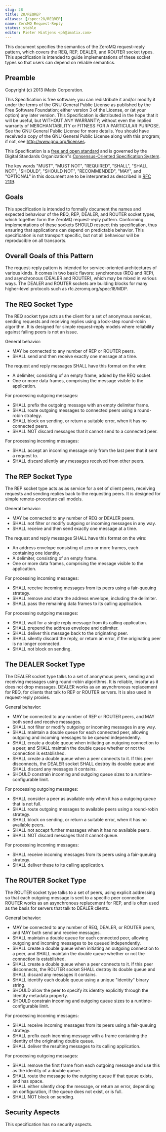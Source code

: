 ```yaml
---
slug: 28
title: 28/REQREP
aliases: [/spec:28/REQREP]
name: ZeroMQ Request-Reply
status: stable
editor: Pieter Hintjens <ph@imatix.com>
---
```


This document specifies the semantics of the ZeroMQ request-reply pattern, which covers the REQ, REP, DEALER, and ROUTER socket types. This specification is intended to guide implementations of these socket types so that users can depend on reliable semantics.

## Preamble

Copyright (c) 2013 iMatix Corporation.

This Specification is free software; you can redistribute it and/or modify it under the terms of the GNU General Public License as published by the Free Software Foundation; either version 3 of the License, or (at your option) any later version. This Specification is distributed in the hope that it will be useful, but WITHOUT ANY WARRANTY; without even the implied warranty of MERCHANTABILITY or FITNESS FOR A PARTICULAR PURPOSE. See the GNU General Public License for more details. You should have received a copy of the GNU General Public License along with this program; if not, see <http://www.gnu.org/licenses>.

This Specification is a [free and open standard](http://www.digistan.org/open-standard:definition) and is governed by the Digital Standards Organization"s [Consensus-Oriented Specification System](http://www.digistan.org/spec:1/COSS).

The key words "MUST", "MUST NOT", "REQUIRED", "SHALL", "SHALL NOT", "SHOULD", "SHOULD NOT", "RECOMMENDED", "MAY", and "OPTIONAL" in this document are to be interpreted as described in [RFC 2119](http://tools.ietf.org/html/rfc2119).

## Goals

This specification is intended to formally document the names and expected behaviour of the REQ, REP, DEALER, and ROUTER socket types, which together form the ZeroMQ request-reply pattern. Conforming implementations of these sockets SHOULD respect this specification, thus ensuring that applications can depend on predictable behavior. This specification is not transport specific, but not all behaviour will be reproducible on all transports.

## Overall Goals of this Pattern

The request-reply pattern is intended for service-oriented architectures of various kinds. It comes in two basic flavors: synchronous (REQ and REP), and asynchronous (DEALER and ROUTER), which may be mixed in various ways. The DEALER and ROUTER sockets are building blocks for many higher-level protocols such as rfc.zeromq.org/spec:18/MDP.

## The REQ Socket Type

The REQ socket type acts as the client for a set of anonymous services, sending requests and receiving replies using a lock-step round-robin algorithm. It is designed for simple request-reply models where reliability against failing peers is not an issue.

General behavior:

* MAY be connected to any number of REP or ROUTER peers.
* SHALL send and then receive exactly one message at a time.

The request and reply messages SHALL have this format on the wire:

* A delimiter, consisting of an empty frame, added by the REQ socket.
* One or more data frames, comprising the message visible to the application.

For processing outgoing messages:

* SHALL prefix the outgoing message with an empty delimiter frame.
* SHALL route outgoing messages to connected peers using a round-robin strategy.
* SHALL block on sending, or return a suitable error, when it has no connected peers.
* SHALL NOT discard messages that it cannot send to a connected peer.

For processing incoming messages:

* SHALL accept an incoming message only from the last peer that it sent a request to.
* SHALL discard silently any messages received from other peers.

## The REP Socket Type

The REP socket type acts as as service for a set of client peers, receiving requests and sending replies back to the requesting peers. It is designed for simple remote-procedure call models.

General behavior:

* MAY be connected to any number of REQ or DEALER peers.
* SHALL not filter or modify outgoing or incoming messages in any way.
* SHALL receive and then send exactly one message at a time.

The request and reply messages SHALL have this format on the wire:

* An address envelope consisting of zero or more frames, each containing one identity.
* A delimiter, consisting of an empty frame.
* One or more data frames, comprising the message visible to the application.

For processing incoming messages:

* SHALL receive incoming messages from its peers using a fair-queuing strategy.
* SHALL remove and store the address envelope, including the delimiter.
* SHALL pass the remaining data frames to its calling application.

For processing outgoing messages:

* SHALL wait for a single reply message from its calling application.
* SHALL prepend the address envelope and delimiter.
* SHALL deliver this message back to the originating peer.
* SHALL silently discard the reply, or return an error, if the originating peer is no longer connected.
* SHALL not block on sending.

## The DEALER Socket Type

The DEALER socket type talks to a set of anonymous peers, sending and receiving messages using round-robin algorithms. It is reliable, insofar as it does not drop messages. DEALER works as an asynchronous replacement for REQ, for clients that talk to REP or ROUTER servers. It is also used in request-reply proxies.

General behavior:

* MAY be connected to any number of REP or ROUTER peers, and MAY both send and receive messages.
* SHALL not filter or modify outgoing or incoming messages in any way.
* SHALL maintain a double queue for each connected peer, allowing outgoing and incoming messages to be queued independently.
* SHALL create a double queue when initiating an outgoing connection to a peer, and SHALL maintain the double queue whether or not the connection is established.
* SHALL create a double queue when a peer connects to it. If this peer disconnects, the DEALER socket SHALL destroy its double queue and SHALL discard any messages it contains.
* SHOULD constrain incoming and outgoing queue sizes to a runtime-configurable limit.

For processing outgoing messages:

* SHALL consider a peer as available only when it has a outgoing queue that is not full.
* SHALL route outgoing messages to available peers using a round-robin strategy.
* SHALL block on sending, or return a suitable error, when it has no available peers.
* SHALL not accept further messages when it has no available peers.
* SHALL NOT discard messages that it cannot queue.

For processing incoming messages:

* SHALL receive incoming messages from its peers using a fair-queuing strategy.
* SHALL deliver these to its calling application.

## The ROUTER Socket Type

The ROUTER socket type talks to a set of peers, using explicit addressing so that each outgoing message is sent to a specific peer connection. ROUTER works as an asynchronous replacement for REP, and is often used as the basis for servers that talk to DEALER clients.

General behavior:

* MAY be connected to any number of REQ, DEALER, or ROUTER peers, and MAY both send and receive messages.
* SHALL maintain a double queue for each connected peer, allowing outgoing and incoming messages to be queued independently.
* SHALL create a double queue when initiating an outgoing connection to a peer, and SHALL maintain the double queue whether or not the connection is established.
* SHALL create a double queue when a peer connects to it. If this peer disconnects, the ROUTER socket SHALL destroy its double queue and SHALL discard any messages it contains.
* SHALL identify each double queue using a unique "identity" binary string.
* SHOULD allow the peer to specify its identity explicitly through the Identity metadata property.
* SHOULD constrain incoming and outgoing queue sizes to a runtime-configurable limit.

For processing incoming messages:

* SHALL receive incoming messages from its peers using a fair-queuing strategy.
* SHALL prefix each incoming message with a frame containing the identity of the originating double queue.
* SHALL deliver the resulting messages to its calling application.

For processing outgoing messages:

* SHALL remove the first frame from each outgoing message and use this as the identity of a double queue.
* SHALL route the message to the outgoing queue if that queue exists, and has space.
* SHALL either silently drop the message, or return an error, depending on configuration, if the queue does not exist, or is full.
* SHALL NOT block on sending.

## Security Aspects

This specification has no security aspects.
